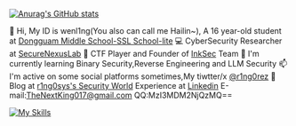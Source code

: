 
[![Anurag's GitHub stats](https://github-readme-stats.vercel.app/api?username=r1ng0sys)](https://github.com/anuraghazra/github-readme-stats)

 👋 Hi, My ID is wenl1ng(You also can call me Hailin~), A 16 year-old student at [Dongguam Middle School-SSL School-lite](https://www.sslgz.net/)
 💻 CyberSecurity Researcher at [SecureNexusLab](https://github.com/SecureNexusLab)
 🚩 CTF Player and Founder of [InkSec](https://github.com/InkSecurity) Team
 🌱 I'm currently learning Binary Security,Reverse Engineering and LLM Security
 📫 I'm active on some social platforms sometimes,My tiwtter/x [@r1ng0rez](x.com/r1ng0sys)
 🚀 Blog at [r1ng0sys's Security World](https://r1ng0sys.github.io) Experience at [Linkedin](https://www.linkedin.com/) E-mail:TheNextKing017@gmail.com QQ:MzI3MDM2NjQzMQ==

[![My Skills](https://skillicons.dev/icons?i=html,python,c,cpp,js,linux,debian,kali,django,docker,github,idea,pycharm,sublime,vscode,npm,php,ps,linkedin,twitter)](https://skillicons.dev)

